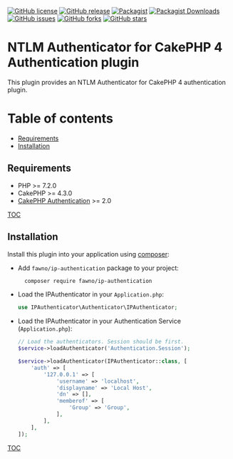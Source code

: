 [![GitHub license](https://img.shields.io/github/license/fawno/IPAuthenticator)](https://github.com/fawno/IPAuthenticator/blob/master/LICENSE)
[![GitHub release](https://img.shields.io/github/release/fawno/IPAuthenticator)](https://github.com/fawno/IPAuthenticator/releases)
[![Packagist](https://img.shields.io/packagist/v/fawno/ip-authentication)](https://packagist.org/packages/fawno/ip-authentication)
[![Packagist Downloads](https://img.shields.io/packagist/dt/fawno/ip-authentication)](https://packagist.org/packages/fawno/ip-authentication/stats)
[![GitHub issues](https://img.shields.io/github/issues/fawno/IPAuthenticator)](https://github.com/fawno/IPAuthenticator/issues)
[![GitHub forks](https://img.shields.io/github/forks/fawno/IPAuthenticator)](https://github.com/fawno/IPAuthenticator/network)
[![GitHub stars](https://img.shields.io/github/stars/fawno/IPAuthenticator)](https://github.com/fawno/IPAuthenticator/stargazers)

# NTLM Authenticator for CakePHP 4 Authentication plugin

This plugin provides an NTLM Authenticator for CakePHP 4 authentication plugin.

# Table of contents
- [Requirements](#requirements)
- [Installation](#installation)

## Requirements

- PHP >= 7.2.0
- CakePHP >= 4.3.0
- [CakePHP Authentication](https://book.cakephp.org/authentication/2/en/index.html) >= 2.0


[TOC](#table-of-contents)

## Installation

Install this plugin into your application using [composer](https://getcomposer.org):

- Add `fawno/ip-authentication` package to your project:
  ```bash
    composer require fawno/ip-authentication
  ```
- Load the IPAuthenticator in your `Application.php`:
  ```php
  use IPAuthenticator\Authenticator\IPAuthenticator;
  ```
- Load the IPAuthenticator in your Authentication Service (`Application.php`):
  ```php
  // Load the authenticators. Session should be first.
  $service->loadAuthenticator('Authentication.Session');

  $service->loadAuthenticator(IPAuthenticator::class, [
      'auth' => [
          '127.0.0.1' => [
              'username' => 'localhost',
              'displayname' => 'Local Host',
              'dn' => [],
              'memberof' => [
                  'Group' => 'Group',
              ],
          ],
      ],
  ]);
  ```

[TOC](#table-of-contents)

